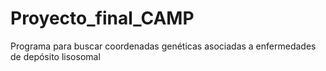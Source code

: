 # Proyecto_final_CAMP
Programa para buscar coordenadas genéticas asociadas a enfermedades de depósito lisosomal

